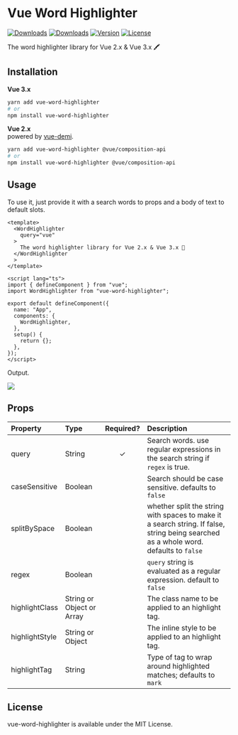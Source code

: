 # Vue Word Highlighter
<a href="https://npmcharts.com/compare/vue-word-highlighter?minimal=true"><img src="https://img.shields.io/npm/dm/vue-word-highlighter.svg" alt="Downloads"></a>
<a href="https://npmcharts.com/compare/vue-word-highlighter?minimal=true"><img src="https://img.shields.io/npm/dt/vue-word-highlighter.svg" alt="Downloads"></a>
<a href="https://www.npmjs.com/package/vue-word-highlighter"><img src="https://img.shields.io/npm/v/vue-word-highlighter.svg" alt="Version"></a>
<a href="https://www.npmjs.com/package/vue-word-highlighter"><img src="https://img.shields.io/npm/l/vue-word-highlighter.svg" alt="License"></a>

The word highlighter library for Vue 2.x & Vue 3.x 🖍  


## Installation

**Vue 3.x**
```bash
yarn add vue-word-highlighter
# or
npm install vue-word-highlighter
```

**Vue 2.x**  
powered by [vue-demi](https://github.com/antfu/vue-demi).
```bash
yarn add vue-word-highlighter @vue/composition-api
# or
npm install vue-word-highlighter @vue/composition-api
```

## Usage
To use it, just provide it with a search words to props and a body of text to default slots.


```vue
<template>
  <WordHighlighter
    query="vue"
  >
    The word highlighter library for Vue 2.x & Vue 3.x 💅
  </WordHighlighter
  >
</template>

<script lang="ts">
import { defineComponent } from "vue";
import WordHighlighter from "vue-word-highlighter";

export default defineComponent({
  name: "App",
  components: {
    WordHighlighter,
  },
  setup() {
    return {};
  },
});
</script>
```

Output.

![](https://i.gyazo.com/ca4c1c6b76a47797cc5318ef6d01d6f2.png)

## Props

| Property | Type | Required? | Description |
|:---|:---|:---:|:---|
| query | String | ✓ | Search words. use regular expressions in the search string if `regex` is true. |
| caseSensitive | Boolean |  | Search should be case sensitive. defaults to `false` |
| splitBySpace | Boolean |  | whether split the string with spaces to make it a search string. If false, string being searched as a whole word. defaults to `false` |
| regex | Boolean |  | `query` string is evaluated as a regular expression. default to `false`|
| highlightClass | String or Object or Array |  | The class name to be applied to an highlight tag.|
| highlightStyle | String or Object |  | The inline style to be applied to an highlight tag. |
| highlightTag | String |  | Type of tag to wrap around highlighted matches; defaults to `mark` |

## License

vue-word-highlighter is available under the MIT License.

